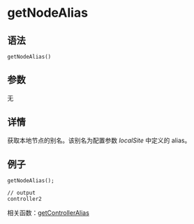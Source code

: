 # getNodeAlias

## 语法

`getNodeAlias()`

## 参数

无

## 详情

获取本地节点的别名。该别名为配置参数 *localSite* 中定义的 alias。

## 例子

```
getNodeAlias();

// output
controller2
```

相关函数：[getControllerAlias](getControllerAlias.md)

